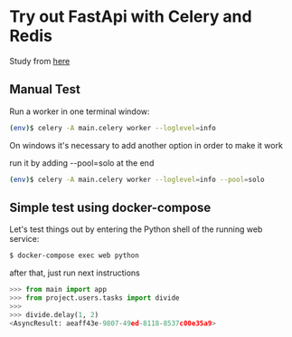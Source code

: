 # Try out FastApi with Celery and Redis

Study from [here](https://testdriven.io/courses/fastapi-celery/getting-started/#H-7-sending-a-task-to-celery)

## Manual Test

Run a worker in one terminal window:

```sh
(env)$ celery -A main.celery worker --loglevel=info
```

On windows it's necessary to add another option in order to make it work

run it by adding --pool=solo at the end

```sh
(env)$ celery -A main.celery worker --loglevel=info --pool=solo
```

## Simple test using docker-compose

Let's test things out by entering the Python shell of the running web service:

```sh
$ docker-compose exec web python
```

after that, just run next instructions

```py
>>> from main import app
>>> from project.users.tasks import divide
>>>
>>> divide.delay(1, 2)
<AsyncResult: aeaff43e-9807-49ed-8118-8537c00e35a9>
```

